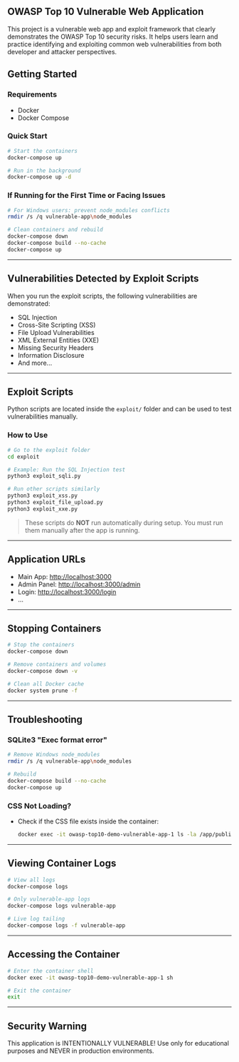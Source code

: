 ## OWASP Top 10 Vulnerable Web Application

This project is a vulnerable web app and exploit framework that clearly demonstrates the OWASP Top 10 security risks. It helps users learn and practice identifying and exploiting common web vulnerabilities from both developer and attacker perspectives.

## Getting Started

### Requirements

- Docker  
- Docker Compose

### Quick Start

```bash
# Start the containers
docker-compose up

# Run in the background
docker-compose up -d
````

### If Running for the First Time or Facing Issues

```bash
# For Windows users: prevent node_modules conflicts
rmdir /s /q vulnerable-app\node_modules

# Clean containers and rebuild
docker-compose down
docker-compose build --no-cache
docker-compose up
```

---

## Vulnerabilities Detected by Exploit Scripts

When you run the exploit scripts, the following vulnerabilities are demonstrated:

* SQL Injection
* Cross-Site Scripting (XSS)
* File Upload Vulnerabilities
* XML External Entities (XXE)
* Missing Security Headers
* Information Disclosure
* And more...

---

## Exploit Scripts

Python scripts are located inside the `exploit/` folder and can be used to test vulnerabilities manually.

### How to Use

```bash
# Go to the exploit folder
cd exploit

# Example: Run the SQL Injection test
python3 exploit_sqli.py

# Run other scripts similarly
python3 exploit_xss.py
python3 exploit_file_upload.py
python3 exploit_xxe.py
```

> These scripts do **NOT** run automatically during setup. You must run them manually after the app is running.

---

## Application URLs

* Main App: [http://localhost:3000](http://localhost:3000)
* Admin Panel: [http://localhost:3000/admin](http://localhost:3000/admin)
* Login: [http://localhost:3000/login](http://localhost:3000/login)
* ...

---

## Stopping Containers

```bash
# Stop the containers
docker-compose down

# Remove containers and volumes
docker-compose down -v

# Clean all Docker cache
docker system prune -f
```

---

## Troubleshooting

### SQLite3 "Exec format error"

```bash
# Remove Windows node_modules
rmdir /s /q vulnerable-app\node_modules

# Rebuild
docker-compose build --no-cache
docker-compose up
```

### CSS Not Loading?

* Check if the CSS file exists inside the container:

  ```bash
  docker exec -it owasp-top10-demo-vulnerable-app-1 ls -la /app/public/css/
  ```

---

## Viewing Container Logs

```bash
# View all logs
docker-compose logs

# Only vulnerable-app logs
docker-compose logs vulnerable-app

# Live log tailing
docker-compose logs -f vulnerable-app
```

---

## Accessing the Container

```bash
# Enter the container shell
docker exec -it owasp-top10-demo-vulnerable-app-1 sh

# Exit the container
exit
```

---

## Security Warning

This application is INTENTIONALLY VULNERABLE! Use only for educational purposes and NEVER in production environments.

